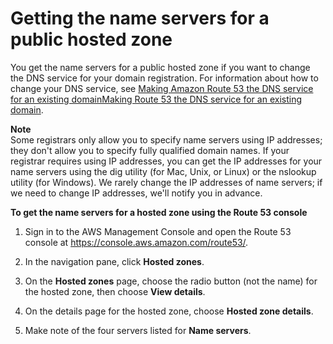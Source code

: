 # Getting the name servers for a public hosted zone<a name="GetInfoAboutHostedZone"></a>

You get the name servers for a public hosted zone if you want to change the DNS service for your domain registration\. For information about how to change your DNS service, see [Making Amazon Route 53 the DNS service for an existing domainMaking Route 53 the DNS service for an existing domain](MigratingDNS.md)\.

**Note**  
Some registrars only allow you to specify name servers using IP addresses; they don't allow you to specify fully qualified domain names\. If your registrar requires using IP addresses, you can get the IP addresses for your name servers using the dig utility \(for Mac, Unix, or Linux\) or the nslookup utility \(for Windows\)\. We rarely change the IP addresses of name servers; if we need to change IP addresses, we'll notify you in advance\. 

**To get the name servers for a hosted zone using the Route 53 console**

1. Sign in to the AWS Management Console and open the Route 53 console at [https://console\.aws\.amazon\.com/route53/](https://console.aws.amazon.com/route53/)\.

1. In the navigation pane, click **Hosted zones**\.

1. On the **Hosted zones** page, choose the radio button \(not the name\) for the hosted zone, then choose **View details**\.

1. On the details page for the hosted zone, choose **Hosted zone details**\.

1. Make note of the four servers listed for **Name servers**\.